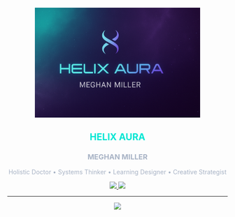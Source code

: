 <p align="center">
  <img src="https://github.com/helixaura/-Profile-README-Repository/blob/main/Helix%20Banner.png?raw=true" width="75%" alt="Helix Aura Banner">
</p>

<h2 align="center" style="color:#00E6D3;">HELIX AURA</h2>
<h3 align="center" style="color:#A8B3C5;">MEGHAN MILLER</h3>

<p align="center" style="color:#A8B3C5;">
Holistic Doctor • Systems Thinker • Learning Designer • Creative Strategist
</p>

<p align="center">
  <a href="mailto:m@helixaura.com">
    <img src="https://img.shields.io/badge/Email-%2300E6D3?style=flat&logo=gmail&logoColor=white">
  </a>
  <a href="https://github.com/helixaura">
    <img src="https://img.shields.io/badge/GitHub-%23A174FF?style=flat&logo=github&logoColor=white">
  </a>
</p>

---

<p align="center">
  <img src="https://github-readme-stats.vercel.app/api?username=helixaura&show_icons=true&theme=tokyonight&hide_border=true&bg_color=0D1026&title_color=00E6D3&icon_color=A174FF&text_color=A8B3C5">
</p>
